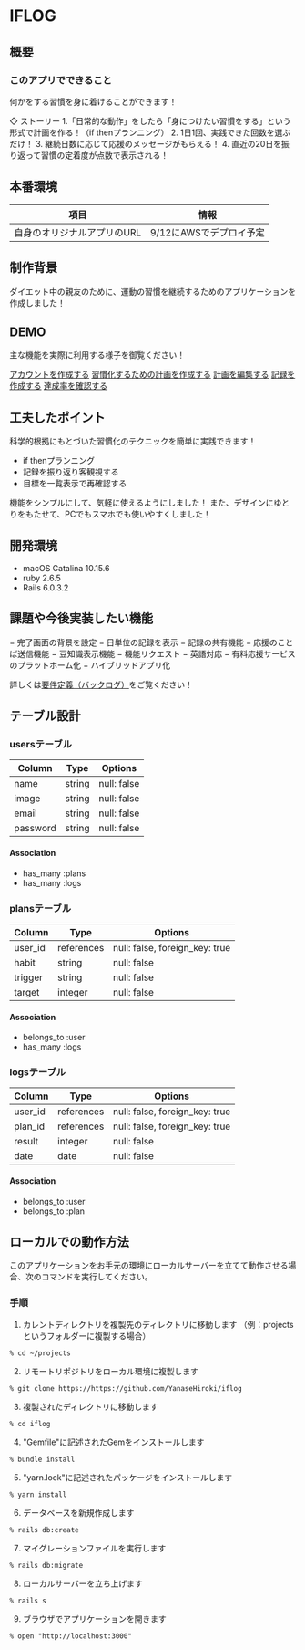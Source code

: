 # IFLOG

## 概要
### このアプリでできること

何かをする習慣を身に着けることができます！

◇ ストーリー
1.「日常的な動作」をしたら「身につけたい習慣をする」という形式で計画を作る！（if thenプランニング）
2. 1日1回、実践できた回数を選ぶだけ！
3. 継続日数に応じて応援のメッセージがもらえる！
4. 直近の20日を振り返って習慣の定着度が点数で表示される！

## 本番環境
| 項目              | 情報          |
| --------------- | ----------- |
| 自身のオリジナルアプリのURL | 9/12にAWSでデプロイ予定 |


## 制作背景

ダイエット中の親友のために、運動の習慣を継続するためのアプリケーションを作成しました！

## DEMO
主な機能を実際に利用する様子を御覧ください！

[アカウントを作成する](https://gyazo.com/7dadca602e43692e50d5f37eba81ec20)
[習慣化するための計画を作成する](https://gyazo.com/27e0e8f975382d857200201b6c8ef1e8)
[計画を編集する](https://gyazo.com/b15ff1b1f4c642754b89f8ddcd67d5cd)
[記録を作成する](https://gyazo.com/c084e23f63317a126e58a009e0a39c82)
[達成率を確認する](https://gyazo.com/2bf036149cd20eb384d6744363b1ab04)


## 工夫したポイント

科学的根拠にもとづいた習慣化のテクニックを簡単に実践できます！

- if thenプランニング
- 記録を振り返り客観視する
- 目標を一覧表示で再確認する

機能をシンプルにして、気軽に使えるようにしました！
また、デザインにゆとりをもたせて、PCでもスマホでも使いやすくしました！
 
## 開発環境

- macOS Catalina 10.15.6
- ruby 2.6.5
- Rails 6.0.3.2

## 課題や今後実装したい機能

− 完了画面の背景を設定
− 日単位の記録を表示
− 記録の共有機能
− 応援のことば送信機能
− 豆知識表示機能
− 機能リクエスト
− 英語対応
− 有料応援サービスのプラットホーム化
− ハイブリッドアプリ化

詳しくは[要件定義（バックログ）](https://docs.google.com/spreadsheets/d/1oHi-bqbVLdo2Xz61wHPPGd-W_xaCKoI3LEHgxtrHK0I/edit?usp=sharing)をご覧ください！

## テーブル設計

### usersテーブル

| Column   | Type   | Options     |
| -------- | ------ | ----------- |
| name     | string | null: false |
| image    | string | null: false |
| email    | string | null: false |
| password | string | null: false |

#### Association

- has_many :plans
- has_many :logs

### plansテーブル

| Column  | Type       | Options                        |
| ------- | ---------- | ------------------------------ |
| user_id | references | null: false, foreign_key: true |
| habit   | string     | null: false                    |
| trigger | string     | null: false                    |
| target  | integer    | null: false                    |

#### Association

- belongs_to :user
- has_many :logs

### logsテーブル

| Column  | Type       | Options                        |
| ------- | ---------- | ------------------------------ |
| user_id | references | null: false, foreign_key: true |
| plan_id | references | null: false, foreign_key: true |
| result  | integer    | null: false                    |
| date    | date       | null: false                    |

#### Association

- belongs_to :user
- belongs_to :plan


## ローカルでの動作方法
このアプリケーションをお手元の環境にローカルサーバーを立てて動作させる場合、次のコマンドを実行してください。

### 手順

1. カレントディレクトリを複製先のディレクトリに移動します
（例：projectsというフォルダーに複製する場合）
```
% cd ~/projects
```

2. リモートリポジトリをローカル環境に複製します
```
% git clone https://https://github.com/YanaseHiroki/iflog
```

3. 複製されたディレクトリに移動します
```
% cd iflog
```

4. "Gemfile"に記述されたGemをインストールします
```
% bundle install
```

5. "yarn.lock"に記述されたパッケージをインストールします
```
% yarn install
```

6. データベースを新規作成します
```
% rails db:create
```

7. マイグレーションファイルを実行します
```
% rails db:migrate
```

8. ローカルサーバーを立ち上げます
```
% rails s
```

9. ブラウザでアプリケーションを開きます
```
% open "http://localhost:3000"
```